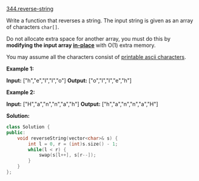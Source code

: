 [344.reverse-string](https://leetcode.com/problems/reverse-string/)  

Write a function that reverses a string. The input string is given as an array of characters `char[]`.

Do not allocate extra space for another array, you must do this by **modifying the input array [in-place](https://en.wikipedia.org/wiki/In-place_algorithm)** with O(1) extra memory.

You may assume all the characters consist of [printable ascii characters](https://en.wikipedia.org/wiki/ASCII#Printable_characters).

**Example 1:**

**Input:** \["h","e","l","l","o"\]
**Output:** \["o","l","l","e","h"\]

**Example 2:**

**Input:** \["H","a","n","n","a","h"\]
**Output:** \["h","a","n","n","a","H"\]  



**Solution:**  

```cpp
class Solution {
public:
    void reverseString(vector<char>& s) {
        int l = 0, r = (int)s.size() - 1;
        while(l < r) {
            swap(s[l++], s[r--]);
        }
    }
};
```
      